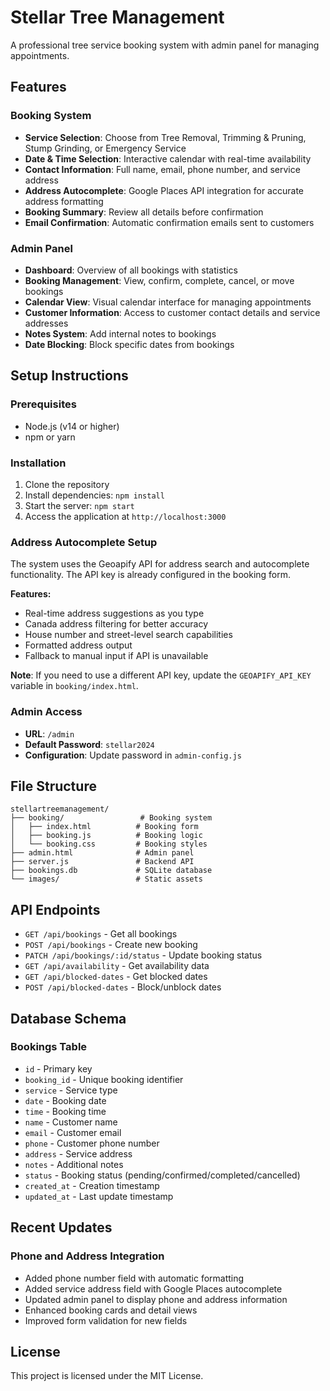 # Stellar Tree Management

A professional tree service booking system with admin panel for managing appointments.

## Features

### Booking System
- **Service Selection**: Choose from Tree Removal, Trimming & Pruning, Stump Grinding, or Emergency Service
- **Date & Time Selection**: Interactive calendar with real-time availability
- **Contact Information**: Full name, email, phone number, and service address
- **Address Autocomplete**: Google Places API integration for accurate address formatting
- **Booking Summary**: Review all details before confirmation
- **Email Confirmation**: Automatic confirmation emails sent to customers

### Admin Panel
- **Dashboard**: Overview of all bookings with statistics
- **Booking Management**: View, confirm, complete, cancel, or move bookings
- **Calendar View**: Visual calendar interface for managing appointments
- **Customer Information**: Access to customer contact details and service addresses
- **Notes System**: Add internal notes to bookings
- **Date Blocking**: Block specific dates from bookings

## Setup Instructions

### Prerequisites
- Node.js (v14 or higher)
- npm or yarn

### Installation
1. Clone the repository
2. Install dependencies: `npm install`
3. Start the server: `npm start`
4. Access the application at `http://localhost:3000`

### Address Autocomplete Setup
The system uses the Geoapify API for address search and autocomplete functionality. The API key is already configured in the booking form.

**Features:**
- Real-time address suggestions as you type
- Canada address filtering for better accuracy
- House number and street-level search capabilities
- Formatted address output
- Fallback to manual input if API is unavailable

**Note**: If you need to use a different API key, update the `GEOAPIFY_API_KEY` variable in `booking/index.html`.

### Admin Access
- **URL**: `/admin`
- **Default Password**: `stellar2024`
- **Configuration**: Update password in `admin-config.js`

## File Structure

```
stellartreemanagement/
├── booking/                 # Booking system
│   ├── index.html          # Booking form
│   ├── booking.js          # Booking logic
│   └── booking.css         # Booking styles
├── admin.html              # Admin panel
├── server.js               # Backend API
├── bookings.db             # SQLite database
└── images/                 # Static assets
```

## API Endpoints

- `GET /api/bookings` - Get all bookings
- `POST /api/bookings` - Create new booking
- `PATCH /api/bookings/:id/status` - Update booking status
- `GET /api/availability` - Get availability data
- `GET /api/blocked-dates` - Get blocked dates
- `POST /api/blocked-dates` - Block/unblock dates

## Database Schema

### Bookings Table
- `id` - Primary key
- `booking_id` - Unique booking identifier
- `service` - Service type
- `date` - Booking date
- `time` - Booking time
- `name` - Customer name
- `email` - Customer email
- `phone` - Customer phone number
- `address` - Service address
- `notes` - Additional notes
- `status` - Booking status (pending/confirmed/completed/cancelled)
- `created_at` - Creation timestamp
- `updated_at` - Last update timestamp

## Recent Updates

### Phone and Address Integration
- Added phone number field with automatic formatting
- Added service address field with Google Places autocomplete
- Updated admin panel to display phone and address information
- Enhanced booking cards and detail views
- Improved form validation for new fields

## License

This project is licensed under the MIT License.

